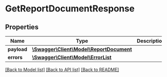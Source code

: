 # GetReportDocumentResponse

## Properties
Name | Type | Description | Notes
------------ | ------------- | ------------- | -------------
**payload** | [**\Swagger\Client\Model\ReportDocument**](ReportDocument.md) |  | [optional] 
**errors** | [**\Swagger\Client\Model\ErrorList**](ErrorList.md) |  | [optional] 

[[Back to Model list]](../README.md#documentation-for-models) [[Back to API list]](../README.md#documentation-for-api-endpoints) [[Back to README]](../README.md)


